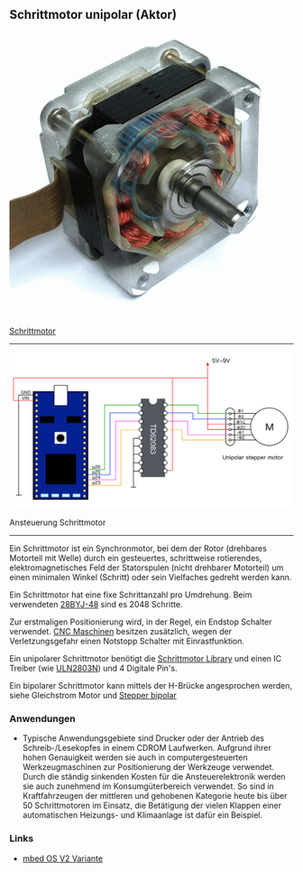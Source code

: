 ## Schrittmotor unipolar (Aktor) 

![](../../images/actors/Stepper.png)

[Schrittmotor](http://de.wikipedia.org/wiki/Schrittmotor)

- - - 

![](../../images/actors/StepperWiring.png)

Ansteuerung Schrittmotor

- - - 

Ein Schrittmotor ist ein Synchronmotor, bei dem der Rotor (drehbares Motorteil mit Welle) durch ein gesteuertes, schrittweise rotierendes, elektromagnetisches Feld der Statorspulen (nicht drehbarer Motorteil) um einen minimalen Winkel (Schritt) oder sein Vielfaches gedreht werden kann.

Ein Schrittmotor hat eine fixe Schrittanzahl pro Umdrehung. Beim verwendeten [28BYJ-48](http://arduino-info.wikispaces.com/SmallSteppers) sind es 2048 Schritte.

Zur erstmaligen Positionierung wird, in der Regel, ein Endstop Schalter verwendet. [CNC Maschinen](http://de.wikipedia.org/wiki/CNC-Maschine) besitzen zusätzlich, wegen der Verletzungsgefahr einen Notstopp Schalter mit Einrastfunktion.

Ein unipolarer Schrittmotor benötigt die [Schrittmotor Library](http://developer.mbed.org/users/okano/code/StepperMotorUni/) und einen IC Treiber (wie [ULN2803N](http://www.mikrocontroller.net/part/ULN2803)) und 4 Digitale Pin&#039;s.

Ein bipolarer Schrittmotor kann mittels der H-Brücke angesprochen werden, siehe Gleichstrom Motor und [Stepper bipolar](https://developer.mbed.org/components/Stepper-motor-bipolar/)

### Anwendungen 

*   Typische Anwendungsgebiete sind Drucker oder der Antrieb des Schreib-/Lesekopfes in einem CDROM Laufwerken. Aufgrund ihrer hohen Genauigkeit werden sie auch in computergesteuerten Werkzeugmaschinen zur Positionierung der Werkzeuge verwendet. Durch die ständig sinkenden Kosten für die Ansteuerelektronik werden sie auch zunehmend im Konsumgüterbereich verwendet. So sind in Kraftfahrzeugen der mittleren und gehobenen Kategorie heute bis über 50 Schrittmotoren im Einsatz, die Betätigung der vielen Klappen einer automatischen Heizungs- und Klimaanlage ist dafür ein Beispiel.

### Links

*  [mbed OS V2 Variante](https://developer.mbed.org/compiler/#import:/teams/smdiotkit1ch/code/Schrittmotor/)
